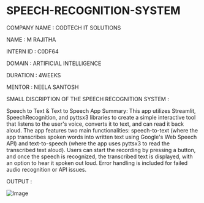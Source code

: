 # SPEECH-RECOGNITION-SYSTEM

COMPANY NAME : CODTECH IT SOLUTIONS

NAME : M RAJITHA

INTERN ID : C0DF64

DOMAIN : ARTIFICIAL INTELLIGENCE

DURATION : 4WEEKS

MENTOR : NEELA SANTOSH

SMALL DISCRIPTION OF THE SPEECH RECOGNITION SYSTEM :

Speech to Text & Text to Speech App Summary: This app utilizes Streamlit, SpeechRecognition, and pyttsx3 libraries to create a simple interactive tool that listens to the user's voice, converts it to text, and can read it back aloud. The app features two main functionalities: speech-to-text (where the app transcribes spoken words into written text using Google's Web Speech API) and text-to-speech (where the app uses pyttsx3 to read the transcribed text aloud). Users can start the recording by pressing a button, and once the speech is recognized, the transcribed text is displayed, with an option to hear it spoken out loud. Error handling is included for failed audio recognition or API issues.

OUTPUT :

![Image](https://github.com/user-attachments/assets/cdaf8a1c-3f68-485c-8dfe-2bc1648fd4d1)


